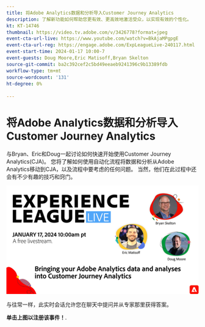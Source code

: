 ```yaml
---
title: 将Adobe Analytics数据和分析导入Customer Journey Analytics
description: 了解新功能如何帮助您更有效、更高效地激活受众，以实现有效的个性化。
kt: KT-14746
thumbnail: https://video.tv.adobe.com/v/3426778?format=jpeg
event-cta-url-live: https://www.youtube.com/watch?v=BkAjaMPgpgE
event-cta-url-reg: https://engage.adobe.com/ExpLeagueLive-240117.html
event-start-time: 2024-01-17 10:00-7
event-guests: Doug Moore,Eric Matisoff,Bryan Skelton
source-git-commit: ba2c392cef2c5bd49eeaeb9241396c9b13389fdb
workflow-type: tm+mt
source-wordcount: '131'
ht-degree: 0%

---
```


# 将Adobe Analytics数据和分析导入Customer Journey Analytics

与Bryan、Eric和Doug一起讨论如何快速开始使用Customer Journey Analytics(CJA)。 您将了解如何使用自动化流程将数据和分析从Adobe Analytics移动到CJA，以及流程中要考虑的任何问题。 当然，他们在此过程中还会有不少有趣的技巧和窍门。

[![ExL LIVE 2024年1月17日](assets/Jan17_2024_WebBanner.jpg)](https://engage.adobe.com/ExpLeagueLive-240117.html)

与往常一样，此实时会话允许您在聊天中提问并从专家那里获得答案。

**单击上图以注册该事件！**.





